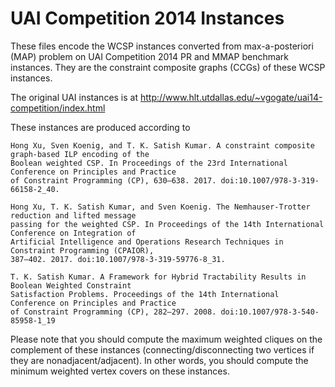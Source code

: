 # UAI Competition 2014 Instances

These files encode the WCSP instances converted from max-a-posteriori (MAP) problem on UAI
Competition 2014 PR and MMAP benchmark instances. They are the constraint composite graphs (CCGs) of
these WCSP instances.

The original UAI instances is at http://www.hlt.utdallas.edu/~vgogate/uai14-competition/index.html

These instances are produced according to

    Hong Xu, Sven Koenig, and T. K. Satish Kumar. A constraint composite graph-based ILP encoding of the
    Boolean weighted CSP. In Proceedings of the 23rd International Conference on Principles and Practice
    of Constraint Programming (CP), 630–638. 2017. doi:10.1007/978-3-319-66158-2_40.

    Hong Xu, T. K. Satish Kumar, and Sven Koenig. The Nemhauser-Trotter reduction and lifted message
    passing for the weighted CSP. In Proceedings of the 14th International Conference on Integration of
    Artificial Intelligence and Operations Research Techniques in Constraint Programming (CPAIOR),
    387–402. 2017. doi:10.1007/978-3-319-59776-8_31.

    T. K. Satish Kumar. A Framework for Hybrid Tractability Results in Boolean Weighted Constraint
    Satisfaction Problems. Proceedings of the 14th International Conference on Principles and Practice
    of Constraint Programming (CP), 282–297. 2008. doi:10.1007/978-3-540-85958-1_19

Please note that you should compute the maximum weighted cliques on the complement of these
instances (connecting/disconnecting two vertices if they are nonadjacent/adjacent). In other words,
you should compute the minimum weighted vertex covers on these instances.
